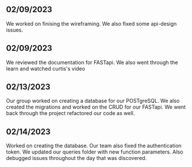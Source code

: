 ## 02/09/2023
We worked on finising the wireframing. We also fixed some api-design issues.

## 02/09/2023
We reviewed the documentation for FASTapi. We also went through the learn and watched curtis's video

## 02/13/2023
Our group worked on creating a database for our POSTgreSQL. We also created the migrations and worked on the CRUD for our FASTapi.
We went back through the project refactored our code as well.

## 02/14/2023
Worked on creating the database. Our team also fixed the authentication token. We updated our queries folder with new function parameters.
Also debugged issues throughout the day that was discovered.
